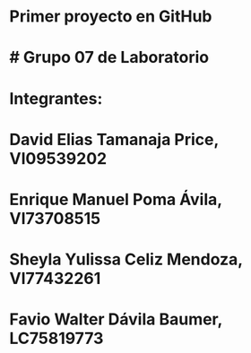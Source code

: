 # Primer proyecto en GitHub
# # Grupo 07 de Laboratorio
# Integrantes:
# David Elias Tamanaja Price, VI09539202
# Enrique Manuel Poma Ávila, VI73708515
# Sheyla Yulissa Celiz Mendoza, VI77432261
# Favio Walter Dávila Baumer, LC75819773